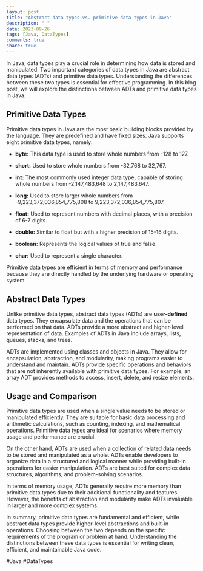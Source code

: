 ```yaml
---
layout: post
title: "Abstract data types vs. primitive data types in Java"
description: " "
date: 2023-09-26
tags: [Java, DataTypes]
comments: true
share: true
---
```


In Java, data types play a crucial role in determining how data is stored and manipulated. Two important categories of data types in Java are abstract data types (ADTs) and primitive data types. Understanding the differences between these two types is essential for effective programming. In this blog post, we will explore the distinctions between ADTs and primitive data types in Java.

## Primitive Data Types

Primitive data types in Java are the most basic building blocks provided by the language. They are predefined and have fixed sizes. Java supports eight primitive data types, namely:

- **byte:** This data type is used to store whole numbers from -128 to 127.

- **short:** Used to store whole numbers from -32,768 to 32,767.

- **int:** The most commonly used integer data type, capable of storing whole numbers from -2,147,483,648 to 2,147,483,647.

- **long:** Used to store larger whole numbers from -9,223,372,036,854,775,808 to 9,223,372,036,854,775,807.

- **float:** Used to represent numbers with decimal places, with a precision of 6-7 digits.

- **double:** Similar to float but with a higher precision of 15-16 digits.

- **boolean:** Represents the logical values of true and false.

- **char:** Used to represent a single character.

Primitive data types are efficient in terms of memory and performance because they are directly handled by the underlying hardware or operating system.

## Abstract Data Types

Unlike primitive data types, abstract data types (ADTs) are **user-defined** data types. They encapsulate data and the operations that can be performed on that data. ADTs provide a more abstract and higher-level representation of data. Examples of ADTs in Java include arrays, lists, queues, stacks, and trees.

ADTs are implemented using classes and objects in Java. They allow for encapsulation, abstraction, and modularity, making programs easier to understand and maintain. ADTs provide specific operations and behaviors that are not inherently available with primitive data types. For example, an array ADT provides methods to access, insert, delete, and resize elements.

## Usage and Comparison

Primitive data types are used when a single value needs to be stored or manipulated efficiently. They are suitable for basic data processing and arithmetic calculations, such as counting, indexing, and mathematical operations. Primitive data types are ideal for scenarios where memory usage and performance are crucial.

On the other hand, ADTs are used when a collection of related data needs to be stored and manipulated as a whole. ADTs enable developers to organize data in a structured and logical manner while providing built-in operations for easier manipulation. ADTs are best suited for complex data structures, algorithms, and problem-solving scenarios.

In terms of memory usage, ADTs generally require more memory than primitive data types due to their additional functionality and features. However, the benefits of abstraction and modularity make ADTs invaluable in larger and more complex systems.

In summary, primitive data types are fundamental and efficient, while abstract data types provide higher-level abstractions and built-in operations. Choosing between the two depends on the specific requirements of the program or problem at hand. Understanding the distinctions between these data types is essential for writing clean, efficient, and maintainable Java code.

#Java #DataTypes